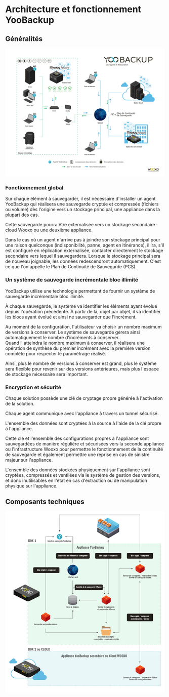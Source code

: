 # Architecture et fonctionnement YooBackup

## Généralités

![](.gitbook/assets/image%20%2813%29.png)

### Fonctionnement global

Sur chaque élément à sauvegarder, il est nécessaire d'installer un agent YooBackup qui réalisera une sauvegarde cryptée et compressée \(fichiers ou volume\) dès l'origine vers un stockage principal, une appliance dans la plupart des cas.

Cette sauvegarde pourra être externalisée vers un stockage secondaire : cloud Wooxo ou une deuxième appliance.

Dans le cas où un agent n'arrive pas à joindre son stockage principal pour une raison quelconque \(indisponibilité, panne, agent en itinérance\), il ira, s'il est configuré en réplication externalisée, contacter directement le stockage secondaire vers lequel il sauvegardera. Lorsque le stockage principal sera de nouveau joignable, les données redescendront automatiquement. C'est ce que l'on appelle le Plan de Continuité de Sauvegarde \(PCS\).

### Un système de sauvegarde incrémentale bloc illimité

YooBackup utilise une technologie permettant de fournir un système de sauvegarde incrémentale bloc illimité.

À chaque sauvegarde, le système va identifier les éléments ayant évolué depuis l'opération précédente. À partir de là, objet par objet, il va identifier les blocs ayant évolué et ainsi ne sauvegarder que l'incrément.

Au moment de la configuration, l'utilisateur va choisir un nombre maximum de versions à conserver. Le système de sauvegarde gèrera ainsi automatiquement le nombre d'incréments à conserver.  
Quand il atteindra le nombre maximum à conserver, il réalisera une opération de synthèse du premier incrément avec la première version complète pour respecter le paramétrage réalisé.

Ainsi, plus le nombre de versions à conserver est grand, plus le système sera flexible pour revenir sur des versions antérieures, mais plus l'espace de stockage nécessaire sera important.

### Encryption et sécurité

Chaque solution possède une clé de cryptage propre générée à l'activation de la solution.

Chaque agent communique avec l'appliance à travers un tunnel sécurisé.

L'ensemble des données sont cryptées à la source à l'aide de la clé propre à l'appliance.

Cette clé et l'ensemble des configurations propres à l'appliance sont sauvegardées de manière régulière et sécurisées vers la seconde appliance ou l'infrastructure Wooxo pour permettre le fonctionnement de la continuité de sauvegarde et également permettre une reprise en cas de sinistre majeur sur l'appliance.

L'ensemble des données stockées physiquement sur l'appliance sont cryptées, compressés et ventilées via le système de gestion des versions, et donc inutilisables en l'état en cas d'extraction ou de manipulation physique sur l'appliance.

## Composants techniques

![](.gitbook/assets/image%20%2822%29.png)

